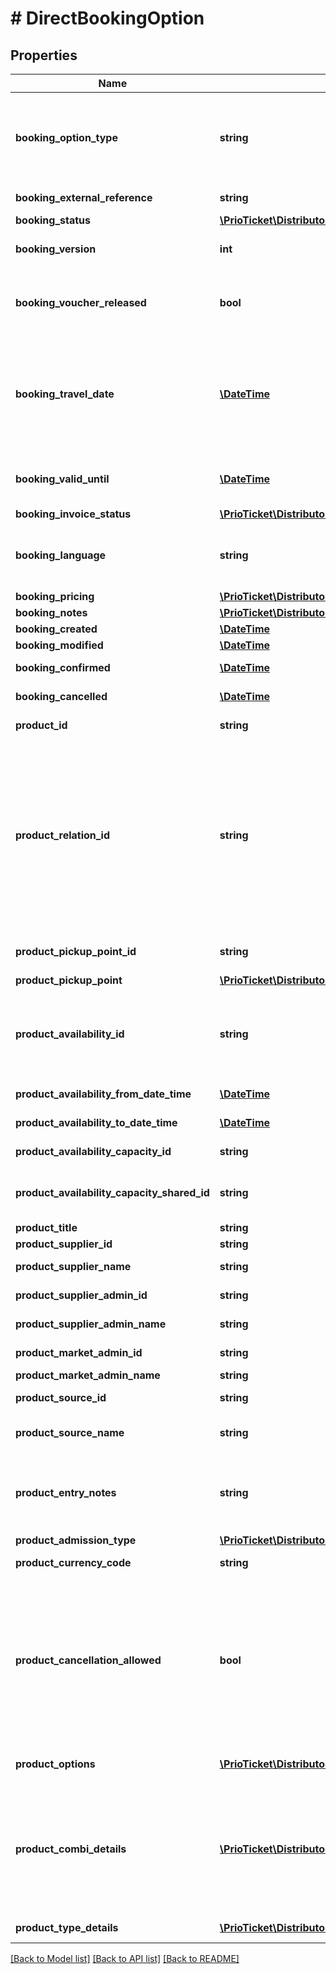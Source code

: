 # # DirectBookingOption

## Properties

Name | Type | Description | Notes
------------ | ------------- | ------------- | -------------
**booking_option_type** | **string** | Used to aid in serialization, deserialization, and validation. Must be one of the following values:   * &#x60;CONFIRM_RESERVATION&#x60;   * &#x60;DIRECT_BOOKING&#x60;   * &#x60;UPDATE_BOOKING&#x60;   * &#x60;UPDATE_BOOKING_NOTES&#x60; | [default to 'DIRECT_BOOKING']
**booking_external_reference** | **string** | A unique booking identifier within the external system. |
**booking_status** | [**\PrioTicket\DistributorAPI\Models\BookingStatusTypes**](BookingStatusTypes.md) |  |
**booking_version** | **int** | Booking version number. | [optional] [readonly] [default to 1]
**booking_voucher_released** | **bool** | Whether the vouchers of this booking are available / released. Voucher allocation can be delayed based on the voucher release requirements. | [optional] [readonly]
**booking_travel_date** | [**\DateTime**](\DateTime.md) | If &#x60;product_availability:false&#x60; you can still define the expected redemption date of this product. Required if &#x60;product_traveldate_required:true&#x60;. If unset and availability is applicable, &#x60;booking_travel_date&#x60; will be returned as &#x60;availability_from_date_time&#x60; in the response. | [optional]
**booking_valid_until** | [**\DateTime**](\DateTime.md) | The booking will be valid until this time, after that the booking will be expired if not redeemed. Mainly applicable to open products. | [optional] [readonly]
**booking_invoice_status** | [**\PrioTicket\DistributorAPI\Models\InvoiceStatus**](InvoiceStatus.md) |  | [optional]
**booking_language** | **string** | Language codes for the available languages of the product, e.g. Live Guides are available in English and Spanish languages. Language is defined in [ISO-639-1](https://en.wikipedia.org/wiki/ISO_639-1) format. | [optional] [default to 'en']
**booking_pricing** | [**\PrioTicket\DistributorAPI\Models\Pricing**](Pricing.md) |  | [optional]
**booking_notes** | [**\PrioTicket\DistributorAPI\Models\Note[]**](Note.md) | Booking notes. | [optional]
**booking_created** | [**\DateTime**](\DateTime.md) | Date and time of booking creation. | [readonly]
**booking_modified** | [**\DateTime**](\DateTime.md) | Date and time of booking update. | [readonly]
**booking_confirmed** | [**\DateTime**](\DateTime.md) | Date and time of booking confirmation. | [optional] [readonly]
**booking_cancelled** | [**\DateTime**](\DateTime.md) | Date and time of booking cancellation. | [optional] [readonly]
**product_id** | **string** | Unique identifier for the product assigned by Prio. |
**product_relation_id** | **string** | If this product is booked as part of a cluster or purchased as an addon the related main product id should be defined.  Purchasing an addon requires a booking record for the linked main product. If that is not found within the same order, an error will be returned.  When part of a cluster, only the sub-product is required and therefore there is no need to include the main cluster product as a seperate booking in the same order.  If you do not sent this parameter, it will be considered as an individual sale. | [optional]
**product_pickup_point_id** | **string** | Mandatory if &#x60;product_pickup_point:MANDATORY&#x60; in product details. | [optional]
**product_pickup_point** | [**\PrioTicket\DistributorAPI\Models\PickupPoint**](PickupPoint.md) |  | [optional]
**product_availability_id** | **string** | The unique ID for the timeslot (&#x60;availability_id&#x60;) or specific availability spot (&#x60;availability_spot_id&#x60;) if &#x60;product_availability_assigned:true&#x60;. Only mandatory if &#x60;product_availability:true&#x60;. | [optional]
**product_availability_from_date_time** | [**\DateTime**](\DateTime.md) | The starting date and time of the activity availability. | [optional] [readonly]
**product_availability_to_date_time** | [**\DateTime**](\DateTime.md) | The till date and time of the activity availability. | [optional] [readonly]
**product_availability_capacity_id** | **string** | Availability group / capacity identifier. | [optional] [readonly]
**product_availability_capacity_shared_id** | **string** | Shared availability / capacity identifier. Only applicable if &#x60;capacity_type:SHARED / COMBINED&#x60;. | [optional] [readonly]
**product_title** | **string** | The title of the product. | [readonly]
**product_supplier_id** | **string** | Unique identifier for the supplier. | [readonly]
**product_supplier_name** | **string** | Name of the supplier which offers the product(s). | [readonly]
**product_supplier_admin_id** | **string** | Unique identifier for the supplier admin. | [optional] [readonly]
**product_supplier_admin_name** | **string** | Name of the supplier admin. | [optional] [readonly]
**product_market_admin_id** | **string** | Unique identifier for the market admin. | [readonly]
**product_market_admin_name** | **string** | Name of the market admin. | [readonly]
**product_source_id** | **string** | Unique ID of the product source. | [optional] [readonly]
**product_source_name** | **string** | Source of the product.   Either PrioTicket or the name of the other reservation system e.g. CSS. | [optional] [readonly]
**product_entry_notes** | **string** | Product entry information. (Know before you go). The user-visible list of important notes, use for details such as age-restrictions or other conditions that make this service unsuitable. | [optional] [readonly]
**product_admission_type** | [**\PrioTicket\DistributorAPI\Models\ProductAdmissionType**](ProductAdmissionType.md) |  |
**product_currency_code** | **string** | Product Currency Code, according to [ISO-4217](https://en.wikipedia.org/wiki/ISO_4217). | [readonly]
**product_cancellation_allowed** | **bool** | Whether it is allowed to cancel this product / booking.   This takes into account the current state of the order as well as variables such as &#x60;booking_status&#x60; and  &#x60;product_type_redemption_status&#x60;.    Note that even if a product can be cancelled in this state, cancellation fees and restrictions might still apply and override this value. Please check &#x60;product_cancellation_policies&#x60; for more details. | [readonly] [default to true]
**product_options** | [**\PrioTicket\DistributorAPI\Models\BookingExtraOptions[]**](BookingExtraOptions.md) | The product options booked (including individual options from related combi products). | [optional]
**product_combi_details** | [**\PrioTicket\DistributorAPI\Models\ProductCombiDetail[]**](ProductCombiDetail.md) | In case the booked product is the main combi-product (&#x60;product_combi:true&#x60;), this field should be populated for each and every listed sub-product inside &#x60;product_combi_details&#x60;. All sub-product will inherited the missing details such as &#x60;product_type_details&#x60; from the parent. | [optional]
**product_type_details** | [**\PrioTicket\DistributorAPI\Models\RegularBookingItem[]**](RegularBookingItem.md) | A list specifying the booking quantity per product type. |

[[Back to Model list]](../../README.md#models) [[Back to API list]](../../README.md#endpoints) [[Back to README]](../../README.md)
